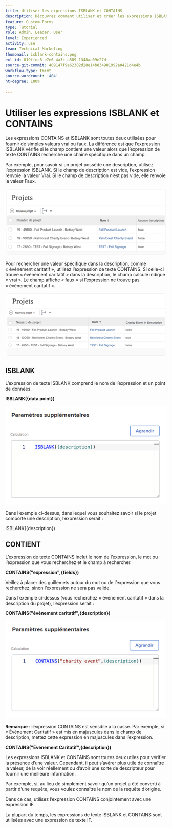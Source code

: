 ```yaml
---
title: Utiliser les expressions ISBLANK et CONTAINS
description: Découvrez comment utiliser et créer les expressions ISBLANK et CONTAINS dans un champ calculé dans Adobe  [!DNL Workfront].
feature: Custom Forms
type: Tutorial
role: Admin, Leader, User
level: Experienced
activity: use
team: Technical Marketing
thumbnail: isblank-contains.png
exl-id: 819ffec8-e7e6-4a3c-a589-1348aa09e27d
source-git-commit: 409147f9a62302d28e14b834981992a0421d4e4b
workflow-type: tm+mt
source-wordcount: '404'
ht-degree: 100%

---
```


# Utiliser les expressions ISBLANK et CONTAINS

Les expressions CONTAINS et ISBLANK sont toutes deux utilisées pour fournir de simples valeurs vrai ou faux. La différence est que l’expression ISBLANK vérifie si le champ contient une valeur alors que l’expression de texte CONTAINS recherche une chaîne spécifique dans un champ.

Par exemple, pour savoir si un projet possède une description, utilisez l’expression ISBLANK. Si le champ de description est vide, l’expression renvoie la valeur Vrai. Si le champ de description n’est pas vide, elle renvoie la valeur Faux.

![Équilibreur de charge de travail avec rapport d’utilisation](assets/isblank01.png)

Pour rechercher une valeur spécifique dans la description, comme « événement caritatif », utilisez l’expression de texte CONTAINS. Si celle-ci trouve « événement caritatif » dans la description, le champ calculé indique « vrai ». Le champ affiche « faux » si l’expression ne trouve pas « événement caritatif ».

![Équilibreur de charge de travail avec rapport d’utilisation](assets/isblank02.png)

## ISBLANK

L’expression de texte ISBLANK comprend le nom de l’expression et un point de données.

**ISBLANK({data point})**

![Équilibreur de charge de travail avec rapport d’utilisation](assets/isblank03.png)

Dans l’exemple ci-dessus, dans lequel vous souhaitez savoir si le projet comporte une description, l’expression serait :

ISBLANK({description})

## CONTIENT

L’expression de texte CONTAINS inclut le nom de l’expression, le mot ou l’expression que vous recherchez et le champ à rechercher.

**CONTAINS(&quot;expression&quot;,{fields})**

Veillez à placer des guillemets autour du mot ou de l’expression que vous recherchez, sinon l’expression ne sera pas valide.

Dans l’exemple ci-dessus (vous recherchez « événement caritatif » dans la description du projet), l’expression serait :

**CONTAINS(&quot;événement caritatif&quot;,{description})**

![Équilibreur de charge de travail avec rapport d’utilisation](assets/isblank04.png)

**Remarque** : l’expression CONTAINS est sensible à la casse. Par exemple, si « Événement Caritatif » est mis en majuscules dans le champ de description, mettez cette expression en majuscules dans l’expression.

**CONTAINS(&quot;Événement Caritatif&quot;,{description})**

Les expressions ISBLANK et CONTAINS sont toutes deux utiles pour vérifier la présence d’une valeur. Cependant, il peut s’avérer plus utile de connaître la valeur, de la voir réellement ou d’avoir une sorte de descripteur pour fournir une meilleure information.

Par exemple, si, au lieu de simplement savoir qu’un projet a été converti à partir d’une requête, vous voulez connaître le nom de la requête d’origine.

Dans ce cas, utilisez l’expression CONTAINS conjointement avec une expression IF.

La plupart du temps, les expressions de texte ISBLANK et CONTAINS sont utilisées avec une expression de texte IF.
